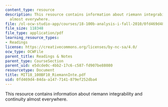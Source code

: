 ```yaml
---
content_type: resource
description: This resource contains information about riemann integrability and continuity
  almost everywhere.
file: /ol-ocw-studio-app/courses/18-100b-analysis-i-fall-2010/0fd469d484daa1477141879ef252dba4_MIT18_100BF10_RiemannInte.pdf
file_size: 118348
file_type: application/pdf
learning_resource_types:
- Readings
license: https://creativecommons.org/licenses/by-nc-sa/4.0/
ocw_type: OCWFile
parent_title: Readings & Notes
parent_type: CourseSection
parent_uid: e5dcde0c-4bb2-17c6-c587-fd907be88080
resourcetype: Document
title: MIT18_100BF10_RiemannInte.pdf
uid: 0fd469d4-84da-a147-7141-879ef252dba4
---
```

This resource contains information about riemann integrability and continuity almost everywhere.